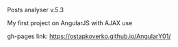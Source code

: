 Posts analyser v.5.3

My first project on AngularJS with AJAX use



gh-pages link: https://ostapkoverko.github.io/AngularY01/